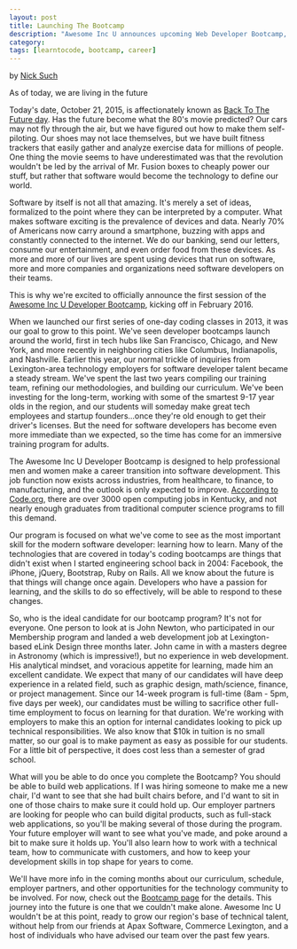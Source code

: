 ```yaml
---
layout: post
title: Launching The Bootcamp
description: "Awesome Inc U announces upcoming Web Developer Bootcamp, intensive training program for starting a new career"
category: 
tags: [learntocode, bootcamp, career]
---
```


by [Nick Such](https://plus.google.com/+NickSuch/)

As of today, we are living in the future 

Today's date, October 21, 2015, is affectionately known as [Back To The Future day](http://www.cnet.com/news/heres-the-technology-back-to-the-future-part-ii-predicted-and-what-it-missed/). Has the future become what the 80's movie predicted? Our cars may not fly through the air, but we have figured out how to make them self-piloting. Our shoes may not lace themselves, but we have built fitness trackers that easily gather and analyze exercise data for millions of people. One thing the movie seems to have underestimated was that the revolution wouldn't be led by the arrival of Mr. Fusion boxes to cheaply power our stuff, but rather that software would become the technology to define our world.

<!--break-->

Software by itself is not all that amazing. It's merely a set of ideas, formalized to the point where they can be interpreted by a computer. What makes software exciting is the prevalence of devices and data. Nearly 70% of Americans now carry around a smartphone, buzzing with apps and constantly connected to the internet. We do our banking, send our letters, consume our entertainment, and even order food from these devices. As more and more of our lives are spent using devices that run on software, more and more companies and organizations need software developers on their teams.

This is why we're excited to officially announce the first session of the [Awesome Inc U Developer Bootcamp](/bootcamp/), kicking off in February 2016.

When we launched our first series of one-day coding classes in 2013, it was our goal to grow to this point. We've seen developer bootcamps launch around the world, first in tech hubs like San Francisco, Chicago, and New York, and more recently in neighboring cities like Columbus, Indianapolis, and Nashville. Earlier this year, our normal trickle of inquiries from Lexington-area technology employers for software developer talent became a steady stream. We've spent the last two years compiling our training team, refining our methodologies, and building our curriculum. We've been investing for the long-term, working with some of the smartest 9-17 year olds in the region, and our students will someday make great tech employees and startup founders...once they're old enough to get their driver's licenses. But the need for software developers has become even more immediate than we expected, so the time has come for an immersive training program for adults.

The Awesome Inc U Developer Bootcamp is designed to help professional men and women make a career transition into software development. This job function now exists across industries, from healthcare, to finance, to manufacturing, and the outlook is only expected to improve. [According to Code.org](https://code.org/promote/ky), there are over 3000 open computing jobs in Kentucky, and not nearly enough graduates from traditional computer science programs to fill this demand.

Our program is focused on what we've come to see as the most important skill for the modern software developer: learning how to learn. Many of the technologies that are covered in today's coding bootcamps are things that didn't exist when I started engineering school back in 2004: Facebook, the iPhone, jQuery, Bootstrap, Ruby on Rails. All we know about the future is that things will change once again. Developers who have a passion for learning, and the skills to do so effectively, will be able to respond to these changes.

So, who is the ideal candidate for our bootcamp program? It's not for everyone. One person to look at is John Newton, who participated in our Membership program and landed a web development job at Lexington-based eLink Design three months later. John came in with a masters degree in Astronomy (which is impressive!), but no experience in web development. His analytical mindset, and voracious appetite for learning, made him an excellent candidate. We expect that many of our candidates will have deep experience in a related field, such as graphic design, math/science, finance, or project management. Since our 14-week program is full-time (8am - 5pm, five days per week), our candidates must be willing to sacrifice other full-time employment to focus on learning for that duration. We're working with employers to make this an option for internal candidates looking to pick up technical responsibilities. We also know that $10k in tuition is no small matter, so our goal is to make payment as easy as possible for our students. For a little bit of perspective, it does cost less than a semester of grad school.

What will you be able to do once you complete the Bootcamp? You should be able to build web applications. If I was hiring someone to make me a new chair, I'd want to see that she had built chairs before, and I'd want to sit in one of those chairs to make sure it could hold up. Our employer partners are looking for people who can build digital products, such as full-stack web applications, so you'll be making several of those during the program. Your future employer will want to see what you've made, and poke around a bit to make sure it holds up. You'll also learn how to work with a technical team, how to communicate with customers, and how to keep your development skills in top shape for years to come.

We'll have more info in the coming months about our curriculum, schedule, employer partners, and other opportunities for the technology community to be involved. For now, check out the [Bootcamp page](http://awesomeincu.com/bootcamp) for the details. This journey into the future is one that we couldn't make alone. Awesome Inc U wouldn't be at this point, ready to grow our region's base of technical talent, without help from our friends at Apax Software, Commerce Lexington, and a host of individuals who have advised our team over the past few years. 